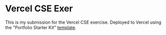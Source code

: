 # Vercel CSE Exer

This is my submission for the Vercel CSE exercise. Deployed to Vercel using the "Portfolio Starter Kit" [template](https://vercel.com/templates/next.js/portfolio-starter-kit).
